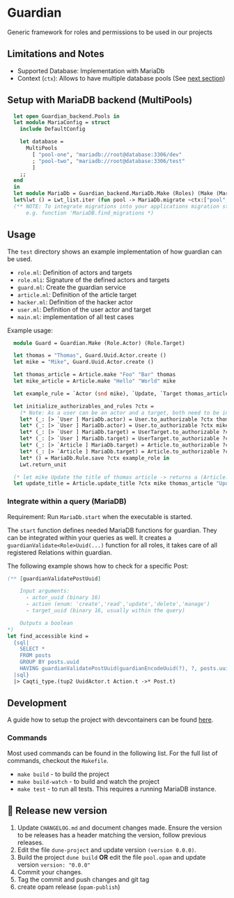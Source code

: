 # Guardian

Generic framework for roles and permissions to be used in our projects

## Limitations and Notes

- Supported Database: Implementation with MariaDb
- Context (`ctx`): Allows to have multiple database pools (See [next section](#setup-with-mariadb-backend-multipools))

## Setup with MariaDB backend (MultiPools)

```ocaml
  let open Guardian_backend.Pools in
  let module MariaConfig = struct
    include DefaultConfig

    let database =
      MultiPools
        [ "pool-one", "mariadb://root@database:3306/dev"
        ; "pool-two", "mariadb://root@database:3306/test"
        ]
    ;;
  end
  in
  let module MariaDb = Guardian_backend.MariaDb.Make (Roles) (Make (MariaConfig))
  let%lwt () = Lwt_list.iter (fun pool -> MariaDb.migrate ~ctx:["pool", pool] ()) ["pool-one"; "pool-two"]
  (** NOTE: To integrate migrations into your applications migration state see
      e.g. function 'MariaDB.find_migrations *)
```

## Usage

The `test` directory shows an example implementation of how guardian can be used.

- `role.ml`: Definition of actors and targets
- `role.mli`: Signature of the defined actors and targets
- `guard.ml`: Create the guardian service
- `article.ml`: Definition of the article target
- `hacker.ml`: Definition of the hacker actor
- `user.ml`: Definition of the user actor and target
- `main.ml`: implementation of all test cases

Example usage:

```ocaml
  module Guard = Guardian.Make (Role.Actor) (Role.Target)

  let thomas = "Thomas", Guard.Uuid.Actor.create ()
  let mike = "Mike", Guard.Uuid.Actor.create ()

  let thomas_article = Article.make "Foo" "Bar" thomas
  let mike_article = Article.make "Hello" "World" mike

  let example_rule = `Actor (snd mike), `Update, `Target thomas_article.uuid

  let initialize_authorizables_and_rules ?ctx =
    (* Note: As a user can be an actor and a target, both need to be initialized *)
    let* (_: [> `User ] MariaDb.actor) = User.to_authorizable ?ctx thomas in
    let* (_: [> `User ] MariaDb.actor) = User.to_authorizable ?ctx mike in
    let* (_: [> `User ] MariaDb.target) = UserTarget.to_authorizable ?ctx thomas in
    let* (_: [> `User ] MariaDb.target) = UserTarget.to_authorizable ?ctx mike in
    let* (_: [> `Article ] MariaDb.target) = Article.to_authorizable ?ctx thomas_article in
    let* (_: [> `Article ] MariaDb.target) = Article.to_authorizable ?ctx mike_article in
    let* () = MariaDb.Rule.save ?ctx example_role in
    Lwt.return_unit

  (* let mike Update the title of thomas article -> returns a (Article.t, string) Lwt_result.t  *)
  let update_title = Article.update_title ?ctx mike thomas_article "Updated Title"
```

### Integrate within a query (MariaDB)

Requirement: Run `MariaDb.start` when the executable is started.

The `start` function defines needed MariaDB functions for guardian. They can be integrated within your queries as well.
It creates a `guardianValidate<Role>Uuid(...)` function for all roles, it takes care of all registered Relations within guardian.

The following example shows how to check for a specific Post:

```ocaml
(** [guardianValidatePostUuid]

    Input arguments:
      - actor_uuid (binary 16)
      - action (enum: 'create','read','update','delete','manage')
      - target_uuid (binary 16, usually within the query)

    Outputs a boolean
*)
let find_accessible kind =
  {sql|
    SELECT *
    FROM posts
    GROUP BY posts.uuid
    HAVING guardianValidatePostUuid(guardianEncodeUuid(?), ?, posts.uuid)
  |sql}
  |> Caqti_type.(tup2 UuidActor.t Action.t ->* Post.t)
```

## Development

A guide how to setup the project with devcontainers can be found [here](./.devcontainer/README.md).

### Commands

Most used commands can be found in the following list. For the full list of commands, checkout the `Makefile`.

- `make build` - to build the project
- `make build-watch` - to build and watch the project
- `make test` - to run all tests. This requires a running MariaDB instance.

## 🚀 Release new version

1. Update `CHANGELOG.md` and document changes made. Ensure the version to be releases has a header matching the version, follow previous releases.
1. Edit the file `dune-project` and update version `(version 0.0.0)`.
1. Build the project `dune build` __OR__ edit the file `pool.opam` and update version `version: "0.0.0"`
1. Commit your changes.
1. Tag the commit and push changes and git tag
1. create opam release (`opam-publish`)
